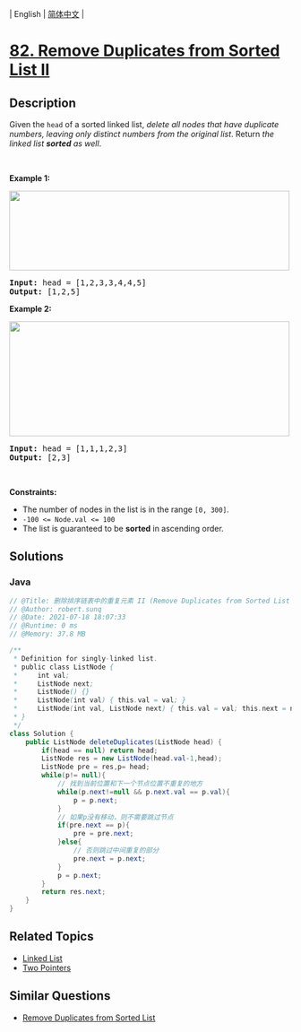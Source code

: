 
| English | [简体中文](README.md) |

# [82. Remove Duplicates from Sorted List II](https://leetcode.cn//problems/remove-duplicates-from-sorted-list-ii/)

## Description

<p>Given the <code>head</code> of a sorted linked list, <em>delete all nodes that have duplicate numbers, leaving only distinct numbers from the original list</em>. Return <em>the linked list <strong>sorted</strong> as well</em>.</p>

<p>&nbsp;</p>
<p><strong class="example">Example 1:</strong></p>
<img alt="" src="https://assets.leetcode.com/uploads/2021/01/04/linkedlist1.jpg" style="width: 500px; height: 142px;" />
<pre>
<strong>Input:</strong> head = [1,2,3,3,4,4,5]
<strong>Output:</strong> [1,2,5]
</pre>

<p><strong class="example">Example 2:</strong></p>
<img alt="" src="https://assets.leetcode.com/uploads/2021/01/04/linkedlist2.jpg" style="width: 500px; height: 205px;" />
<pre>
<strong>Input:</strong> head = [1,1,1,2,3]
<strong>Output:</strong> [2,3]
</pre>

<p>&nbsp;</p>
<p><strong>Constraints:</strong></p>

<ul>
	<li>The number of nodes in the list is in the range <code>[0, 300]</code>.</li>
	<li><code>-100 &lt;= Node.val &lt;= 100</code></li>
	<li>The list is guaranteed to be <strong>sorted</strong> in ascending order.</li>
</ul>


## Solutions


### Java

```Java
// @Title: 删除排序链表中的重复元素 II (Remove Duplicates from Sorted List II)
// @Author: robert.sunq
// @Date: 2021-07-18 18:07:33
// @Runtime: 0 ms
// @Memory: 37.8 MB

/**
 * Definition for singly-linked list.
 * public class ListNode {
 *     int val;
 *     ListNode next;
 *     ListNode() {}
 *     ListNode(int val) { this.val = val; }
 *     ListNode(int val, ListNode next) { this.val = val; this.next = next; }
 * }
 */
class Solution {
    public ListNode deleteDuplicates(ListNode head) {
        if(head == null) return head;
        ListNode res = new ListNode(head.val-1,head);
        ListNode pre = res,p= head;
        while(p!= null){
            // 找到当前位置和下一个节点位置不重复的地方
            while(p.next!=null && p.next.val == p.val){
                p = p.next;
            }
            // 如果p没有移动，则不需要跳过节点
            if(pre.next == p){
                pre = pre.next;
            }else{
                // 否则跳过中间重复的部分
                pre.next = p.next;
            }
            p = p.next;
        }
        return res.next;
    }
}
```



## Related Topics

- [Linked List](https://leetcode.cn//tag/linked-list)
- [Two Pointers](https://leetcode.cn//tag/two-pointers)

## Similar Questions

- [Remove Duplicates from Sorted List](../remove-duplicates-from-sorted-list/README_EN.md)
